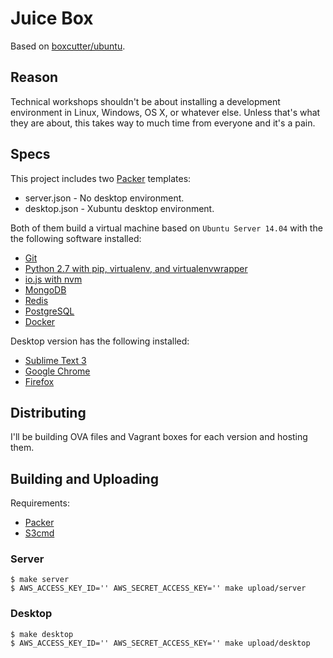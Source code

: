 # Juice Box

Based on [boxcutter/ubuntu](https://github.com/boxcutter/ubuntu).

## Reason

Technical workshops shouldn't be about installing a development environment in Linux, Windows, OS X, or whatever else. Unless that's what they are about, this takes way to much time from everyone and it's a pain.

## Specs

This project includes two [Packer](https://packer.io/) templates:

- server.json - No desktop environment.
- desktop.json - Xubuntu desktop environment.

Both of them build a virtual machine based on `Ubuntu Server 14.04` with the the following software installed:

- [Git](https://github.com/jpadilla/dev-box/blob/master/scripts/provisioning/git.sh)
- [Python 2.7 with pip, virtualenv, and virtualenvwrapper](https://github.com/jpadilla/dev-box/blob/master/scripts/provisioning/python.sh)
- [io.js with nvm](https://github.com/jpadilla/dev-box/blob/master/scripts/provisioning/iojs.sh)
- [MongoDB](https://github.com/jpadilla/dev-box/blob/master/scripts/provisioning/mongodb.sh)
- [Redis](https://github.com/jpadilla/dev-box/blob/master/scripts/provisioning/redis.sh)
- [PostgreSQL](https://github.com/jpadilla/dev-box/blob/master/scripts/provisioning/postgresql.sh)
- [Docker](https://github.com/jpadilla/dev-box/blob/master/scripts/provisioning/docker.sh)

Desktop version has the following installed:

- [Sublime Text 3](https://github.com/jpadilla/juicebox/blob/master/scripts/provisioning/sublime-text-3.sh)
- [Google Chrome](https://github.com/jpadilla/juicebox/blob/master/scripts/provisioning/google-chrome.sh)
- [Firefox](https://github.com/jpadilla/juicebox/blob/master/scripts/provisioning/firefox.sh)

## Distributing

I'll be building OVA files and Vagrant boxes for each version and hosting them.

## Building and Uploading

Requirements:
- [Packer](https://packer.io/)
- [S3cmd](http://s3tools.org/s3cmd)

### Server

```
$ make server
$ AWS_ACCESS_KEY_ID='' AWS_SECRET_ACCESS_KEY='' make upload/server
```

### Desktop

```
$ make desktop
$ AWS_ACCESS_KEY_ID='' AWS_SECRET_ACCESS_KEY='' make upload/desktop
```
